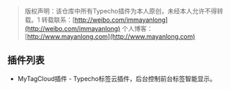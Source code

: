
> 版权声明：该仓库中所有Typecho插件为本人原创，未经本人允许不得转载。1
> 转载联系：[http://weibo.com/immayanlong](http://weibo.com/immayanlong)
> 个人博客：[http://www.mayanlong.com](http://www.mayanlong.com)

## 插件列表
- MyTagCloud插件 - Typecho标签云插件，后台控制前台标签智能显示。